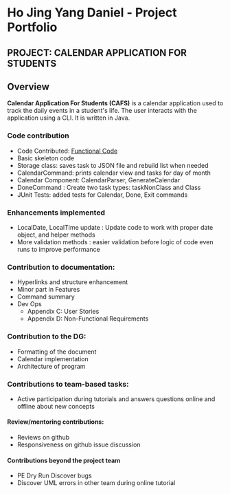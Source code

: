 # Ho Jing Yang Daniel - Project Portfolio 
## PROJECT: CALENDAR APPLICATION FOR STUDENTS

## Overview
**Calendar Application For Students (CAFS)** is a calendar application used to 
track the daily events in a student's life. The user interacts with the
application using a CLI. It is written in Java. 


### Code contribution
* Code Contributed: [Functional Code](https://nus-cs2113-ay1920s2.github.io/tp-dashboard/#search=bencotti&sort=groupTitle&sortWithin=title&since=2020-03-01&timeframe=commit&mergegroup=false&groupSelect=groupByRepos&breakdown=false)
* Basic skeleton code <br/>
* Storage class: saves task to JSON file and rebuild list when needed
* CalendarCommand: prints calendar view and tasks for day of month
* Calendar Component: CalendarParser, GenerateCalendar
* DoneCommand : Create two task types: taskNonClass and Class
* JUnit Tests: added tests for Calendar, Done, Exit commands

### Enhancements implemented
* LocalDate, LocalTime update : Update code to work with proper date object, and helper methods
* More validation methods : easier validation before logic of code even runs to improve performance

### Contribution to documentation:
* Hyperlinks and structure enhancement
* Minor part in Features
* Command summary
* Dev Ops
    * Appendix C: User Stories
    * Appendix D: Non-Functional Requirements

### Contribution to the DG:
* Formatting of the document
* Calendar implementation 
* Architecture of program


### Contributions to team-based tasks:
* Active participation during tutorials and answers questions online and offline about new concepts

#### Review/mentoring contributions:
* Reviews on github
* Responsiveness on github issue discussion

#### Contributions beyond the project team
* PE Dry Run Discover bugs
* Discover UML errors in other team during online tutorial